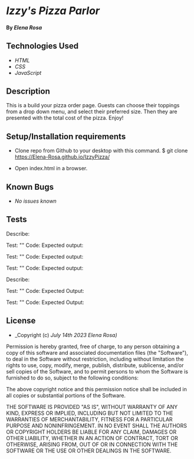 # _Izzy's Pizza Parlor_

#### By _**Elena Rosa**_

## Technologies Used

* _HTML_
* _CSS_
* _JavaScript_


## Description

This is a build your pizza order page. Guests can choose their toppings from a drop down menu, and select their preferred size. Then they are presented with the total cost of the pizza. Enjoy! 

## Setup/Installation requirements

* Clone repo from Github to your desktop with this command. $ git clone https://Elena-Rosa.github.io/IzzyPizza/

* Open index.html in a browser. 


## Known Bugs

* _No issues known_

## Tests

Describe: 

Test: ""
Code:
Expected output:

Test: ""
Code:
Expected output: 

Test: ""
Code:
Expected output:


Describe: 

Test: ""
Code: 
Expected Output: 

Test: ""
Code: 
Expected Output: 



## License


* _Copyright (c) _July 14th 2023_ _Elena Rosa)_

Permission is hereby granted, free of charge, to any person obtaining a copy
of this software and associated documentation files (the "Software"), to deal
in the Software without restriction, including without limitation the rights
to use, copy, modify, merge, publish, distribute, sublicense, and/or sell
copies of the Software, and to permit persons to whom the Software is
furnished to do so, subject to the following conditions:

The above copyright notice and this permission notice shall be included in all
copies or substantial portions of the Software.

THE SOFTWARE IS PROVIDED "AS IS", WITHOUT WARRANTY OF ANY KIND, EXPRESS OR
IMPLIED, INCLUDING BUT NOT LIMITED TO THE WARRANTIES OF MERCHANTABILITY,
FITNESS FOR A PARTICULAR PURPOSE AND NONINFRINGEMENT. IN NO EVENT SHALL THE
AUTHORS OR COPYRIGHT HOLDERS BE LIABLE FOR ANY CLAIM, DAMAGES OR OTHER
LIABILITY, WHETHER IN AN ACTION OF CONTRACT, TORT OR OTHERWISE, ARISING FROM,
OUT OF OR IN CONNECTION WITH THE SOFTWARE OR THE USE OR OTHER DEALINGS IN THE
SOFTWARE.
